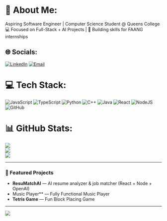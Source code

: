 # 💫 About Me:
Aspiring Software Engineer | Computer Science Student @ Queens College  
💻 Focused on Full-Stack + AI Projects | 🚀 Building skills for FAANG internships

## 🌐 Socials:
[![LinkedIn](https://img.shields.io/badge/LinkedIn-%230077B5.svg?logo=linkedin&logoColor=white)](https://linkedin.com/in/luv-patel-395267299)
[![Email](https://img.shields.io/badge/Email-D14836.svg?logo=gmail&logoColor=white)](mailto:your.email@domain.com)

# 💻 Tech Stack:
![JavaScript](https://img.shields.io/badge/JavaScript-%23323330.svg?logo=javascript&logoColor=%23F7DF1E)
![TypeScript](https://img.shields.io/badge/TypeScript-%23007ACC.svg?logo=typescript&logoColor=white)
![Python](https://img.shields.io/badge/Python-3670A0?logo=python&logoColor=ffdd54)
![C++](https://img.shields.io/badge/C++-%2300599C.svg?logo=c%2B%2B&logoColor=white)
![Java](https://img.shields.io/badge/Java-%23ED8B00.svg?logo=openjdk&logoColor=white)
![React](https://img.shields.io/badge/React-%2320232a.svg?logo=react&logoColor=%2361DAFB)
![NodeJS](https://img.shields.io/badge/Node.js-6DA55F?logo=node.js&logoColor=white)
![GitHub](https://img.shields.io/badge/GitHub-%23121011.svg?logo=github&logoColor=white)

# 📊 GitHub Stats:
![](https://github-readme-stats.vercel.app/api?username=luvpatel016&theme=blue_navy&hide_border=false&include_all_commits=true&count_private=true)<br/>
![](https://nirzak-streak-stats.vercel.app/?user=luvpatel016&theme=blue_navy&hide_border=false)<br/>
![](https://github-readme-stats.vercel.app/api/top-langs/?username=luvpatel016&theme=blue_navy&hide_border=false&include_all_commits=true&count_private=true&layout=compact)

---

### 🚀 Featured Projects
- **ResuMatchAI** — AI resume analyzer & job matcher (React + Node + OpenAI)  
- Music Player** — Fully Functional Music Player
- **Tetris Game** — Fun Block Placing Game

---

[![](https://visitcount.itsvg.in/api?id=luvpatel016&icon=2&color=1)](https://visitcount.itsvg.in)

<!-- Proudly creat
